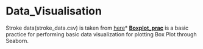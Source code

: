 # Data_Visualisation

Stroke data(stroke_data.csv) is taken from [here](https://www.kaggle.com/fedesoriano/stroke-prediction-dataset)*
[**Boxplot_prac**](https://github.com/ameya-shukla/Data_Visualisation_prac/blob/main/Boxplot_prac.ipynb) is a basic practice for performing basic data visualization for plotting Box Plot through Seaborn.  
